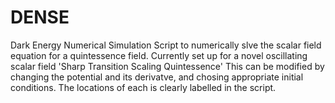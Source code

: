 # DENSE
Dark Energy Numerical Simulation
Script to numerically slve the scalar field equation for a quintessence field.
Currently set up for a novel oscillating scalar field 'Sharp Transition Scaling Quintessence'
This can be modified by changing the potential and its derivatve, and chosing appropriate initial conditions. 
The locations of each is clearly labelled in the script.
